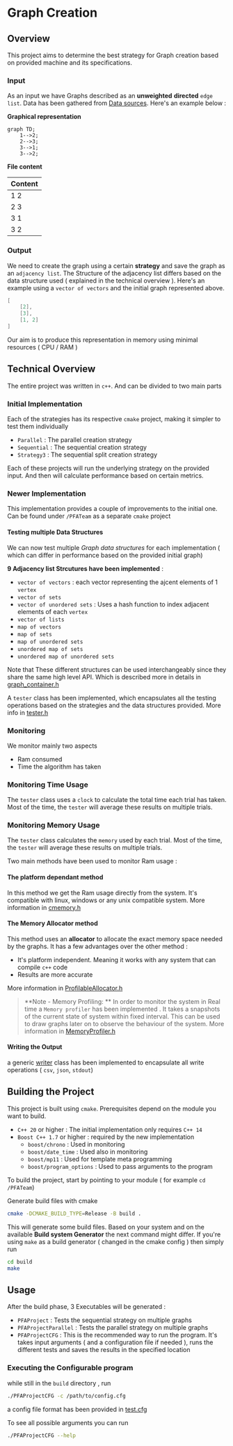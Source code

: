 # Graph Creation

## Overview 

This project aims to determine the best strategy for Graph creation based on provided machine and its specifications.

### Input 

As an input we have Graphs described as an **unweighted** **directed** `edge list`. Data has been gathered from [Data sources](./data_sources). Here's an example below :

**Graphical representation**

```mermaid
graph TD;
    1-->2;
    2-->3;
    3-->1;
    3-->2;

```

**File content**

| Content |
| ------- |
| 1 2     |
| 2 3     |
| 3 1     |
| 3 2     |

### Output 

We need to create the graph using a certain **strategy** and save the graph as an `adjacency list`. The Structure of the adjacency list differs based on the data structure used ( explained in the technical overview ). Here's an example using a `vector of vectors` and the initial graph represented above.

```cpp
[
    [2],
    [3],
    [1, 2]
]
```

Our aim is to produce this representation in memory using minimal resources ( CPU / RAM )


## Technical Overview

The entire project was written in `c++`. And can be divided to two main parts

### Initial Implementation

Each of the strategies has its respective `cmake` project, making it simpler to test them individually

- `Parallel` : The parallel creation strategy
- `Sequential` : The sequential creation strategy
- `Strategy3` : The sequential split creation strategy

Each of these projects will run the underlying strategy on the provided input. And then will calculate performance based on certain metrics.

### Newer Implementation

This implementation provides a couple of improvements to the initial one. Can be found under `/PFATeam` as a separate `cmake` project


#### Testing multiple Data Structures

We can now test multiple *Graph data structures* for each implementation ( which can differ in performance based on the provided initial graph)

**9 Adjacency list Strcutures have been implemented** : 

- `vector of vectors` : each vector representing the ajcent elements of 1 `vertex`
- `vector of sets`
- `vector of unordered sets` : Uses a hash function to index adjacent elements of each `vertex`
- `vector of lists`
- `map of vectors`
- `map of sets`
- `map of unordered sets`
- `unordered map of sets`
- `unordered map of unordered sets`

Note that These different structures can be used interchangeably since they share the same high level API. Which is described more in details in [graph_container.h](./PFATeam/graph/graph_container.h)

A `tester` class has been implemented, which encapsulates all the testing operations based on the strategies and the data structures provided. More info in [tester.h](./PFATeam/tester.h)


### Monitoring

We monitor mainly two aspects 

- Ram consumed
- Time the algorithm has taken

### Monitoring Time Usage

The `tester` class uses a `clock` to calculate the total time each trial has taken. Most of the time, the `tester` will average these results on multiple trials.

### Monitoring Memory Usage

The `tester` class calculates the `memory` used by each trial. Most of the time, the `tester` will average these results on multiple trials.

Two main methods have been used to monitor Ram usage :

#### The platform dependant method 

In this method we get the Ram usage directly from the system. It's compatible with linux, windows or any unix compatible system. More information in [cmemory.h](./PFATeam/memory/cmemory.h)

#### The Memory Allocator method

This method uses an **allocator** to allocate the exact memory space needed by the graphs. It has a few advantages over the other method : 

- It's platform independent. Meaning it works with any system that can compile `c++` code
- Results are more accurate

More information in [ProfilableAllocator.h](./PFATeam/memory/ProfilableAllocator.h)

> **Note - Memory Profiling: ** In order to monitor the system in Real time a `Memory profiler` has been implemented . It takes a snapshots of the current state of system within fixed interval. This can be used to draw graphs later on to observe the behaviour of the system. More information in [MemoryProfiler.h](./PFATeam/memory/MemoryProfiler.h)

#### Writing the Output

a generic [writer](./PFATeam/writer/writer.h) class has been implemented to encapsulate all write operations ( `csv`, `json`, `stdout`)

## Building the Project

This project is built using `cmake`. Prerequisites depend on the module you want to build.

- `C++ 20` or higher : The initial implementation only requires `C++ 14`
- `Boost C++ 1.7` or higher : required by the new implementation
  - `boost/chrono` : Used in monitoring
  - `boost/date_time` : Used also in monitoring
  - `boost/mp11` : Used for template meta programming
  - `boost/program_options` : Used to pass arguments to the program

To build the project, start by pointing to your module ( for example `cd /PFATeam`) 

Generate build files with cmake 

```bash
cmake -DCMAKE_BUILD_TYPE=Release -B build .
```

This will generate some build files. Based on your system and on the available **Build system Generator** the next command might differ. If you're using `make` as a build generator ( changed in the cmake config ) then simply run

```bash
cd build
make
```


## Usage

After the build phase, 3 Executables will be generated :

- `PFAProject` : Tests the sequential strategy on multiple graphs
- `PFAProjectParallel` : Tests the parallel strategy on multiple graphs
- `PFAProjectCFG` : This is the recommended way to run the program. It's takes input arguments ( and a configuration file if needed ), runs the different tests and saves the results in the specified location

### Executing the Configurable program

while still in the `build` directory , run 

```bash
./PFAProjectCFG -c /path/to/config.cfg
```

a config file format has been provided in [test.cfg](./PFATeam/test.cfg)

To see all possible arguments you can run 

```bash
./PFAProjectCFG --help
```
